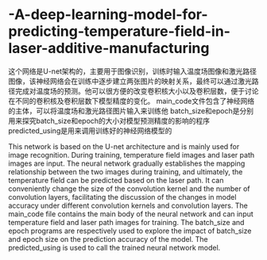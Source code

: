 # -A-deep-learning-model-for-predicting-temperature-field-in-laser-additive-manufacturing
这个网络是U-net架构的，主要用于图像识别，训练时输入温度场图像和激光路径图像，该神经网络会在训练中逐步建立两张图片的映射关系，最终可以通过激光路径完成对温度场的预测。他可以很方便的改变卷积核大小以及卷积层数，便于讨论在不同的卷积核及卷积层数下模型精度的变化。
main_code文件包含了神经网络的主体，可以将温度场和激光路径图片输入来训练他
batch_size和epoch是分别用来探究batch_size和epoch的大小对模型预测精度的影响的程序
predicted_using是用来调用训练好的神经网络模型的

This network is based on the U-net architecture and is mainly used for image recognition. During training, temperature field images and laser path images are input. The neural network gradually establishes the mapping relationship between the two images during training, and ultimately, the temperature field can be predicted based on the laser path. It can conveniently change the size of the convolution kernel and the number of convolution layers, facilitating the discussion of the changes in model accuracy under different convolution kernels and convolution layers. The main_code file contains the main body of the neural network and can input temperature field and laser path images for training. The batch_size and epoch programs are respectively used to explore the impact of batch_size and epoch size on the prediction accuracy of the model. The predicted_using is used to call the trained neural network model.
